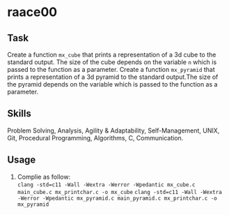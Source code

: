 # raace00
## Task
Create a function `mx_cube` that prints a representation of a 3d cube to the standard output. The size of the cube depends on the variable `n` which is passed to the function as a parameter.
Create a function `mx_pyramid` that prints a representation of a 3d pyramid to the standard output.The size of the pyramid depends on the variable which is passed to the function as a parameter.

## Skills
Problem Solving, Analysis, Agility & Adaptability, Self-Management, UNIX, Git, Procedural Programming, Algorithms, C, Communication.

## Usage
1. Complie as follow:\
`clang -std=c11 -Wall -Wextra -Werror -Wpedantic mx_cube.c main_cube.c mx_printchar.c -o mx_cube`
`clang -std=c11 -Wall -Wextra -Werror -Wpedantic mx_pyramid.c main_pyramid.c mx_printchar.c -o mx_pyramid`
